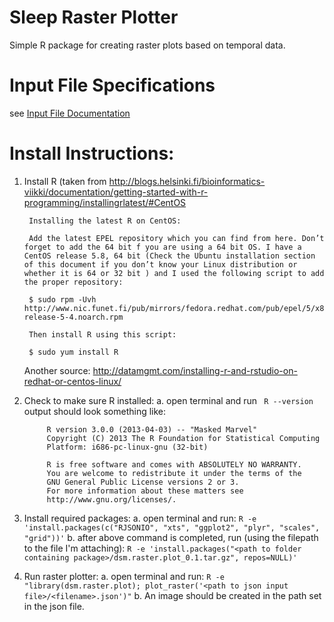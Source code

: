 # Sleep Raster Plotter

Simple R package for creating raster plots based on temporal data.

# Input File Specifications
see [Input File Documentation](https://github.com/pmanko/raster.plotter/blob/master/doc/INPUT_SPECIFICATIONS.md)

# Install Instructions:

1. Install R (taken from http://blogs.helsinki.fi/bioinformatics-viikki/documentation/getting-started-with-r-programming/installingrlatest/#CentOS

        Installing the latest R on CentOS:

        Add the latest EPEL repository which you can find from here. Don’t forget to add the 64 bit f you are using a 64 bit OS. I have a CentOS release 5.8, 64 bit (Check the Ubuntu installation section of this document if you don’t know your Linux distribution or whether it is 64 or 32 bit ) and I used the following script to add the proper repository:

        $ sudo rpm -Uvh http://www.nic.funet.fi/pub/mirrors/fedora.redhat.com/pub/epel/5/x86_64/epel-release-5-4.noarch.rpm

        Then install R using this script:

        $ sudo yum install R

    Another source: http://datamgmt.com/installing-r-and-rstudio-on-redhat-or-centos-linux/
2. Check to make sure R installed:
     a. open terminal and run ` R --version`
         output should look something like:

            R version 3.0.0 (2013-04-03) -- "Masked Marvel"
            Copyright (C) 2013 The R Foundation for Statistical Computing
            Platform: i686-pc-linux-gnu (32-bit)

            R is free software and comes with ABSOLUTELY NO WARRANTY.
            You are welcome to redistribute it under the terms of the
            GNU General Public License versions 2 or 3.
            For more information about these matters see
            http://www.gnu.org/licenses/.

3. Install required packages:
    a. open terminal and run:
        `R -e 'install.packages(c("RJSONIO", "xts", "ggplot2", "plyr", "scales", "grid"))'`
    b. after above command is completed, run (using the filepath to the file I'm attaching):
        `R -e 'install.packages("<path to folder containing package>/dsm.raster.plot_0.1.tar.gz", repos=NULL)'`

4. Run raster plotter:
    a. open terminal and run:
        `R -e "library(dsm.raster.plot); plot_raster('<path to json input file>/<filename>.json')"`
    b. An image should be created in the path set in the json file.
